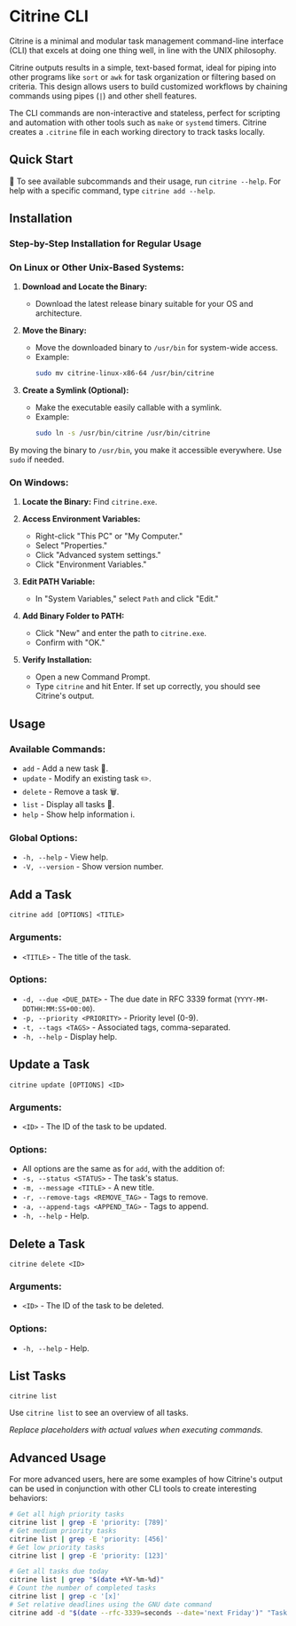 # Citrine CLI
Citrine is a minimal and modular task management command-line interface (CLI) that excels at doing one thing well, in line with the UNIX philosophy.

Citrine outputs results in a simple, text-based format, ideal for piping into other programs like `sort` or `awk` for task organization or filtering based on criteria. This design allows users to build customized workflows by chaining commands using pipes (`|`) and other shell features.

The CLI commands are non-interactive and stateless, perfect for scripting and automation with other tools such as `make` or `systemd` timers. Citrine creates a `.citrine` file in each working directory to track tasks locally.

## Quick Start
🌟 To see available subcommands and their usage, run `citrine --help`. For help with a specific command, type `citrine add --help`.

## Installation
### Step-by-Step Installation for Regular Usage

### On Linux or Other Unix-Based Systems:

1. **Download and Locate the Binary:**
   - Download the latest release binary suitable for your OS and architecture.

2. **Move the Binary:**
   - Move the downloaded binary to `/usr/bin` for system-wide access.
   - Example:
     ```sh
     sudo mv citrine-linux-x86-64 /usr/bin/citrine
     ```

3. **Create a Symlink (Optional):**
   - Make the executable easily callable with a symlink.
   - Example:
     ```sh
     sudo ln -s /usr/bin/citrine /usr/bin/citrine
     ```

By moving the binary to `/usr/bin`, you make it accessible everywhere. Use `sudo` if needed.

### On Windows:

1. **Locate the Binary:**
   Find `citrine.exe`.

2. **Access Environment Variables:**
   - Right-click "This PC" or "My Computer."
   - Select "Properties."
   - Click "Advanced system settings."
   - Click "Environment Variables."

3. **Edit PATH Variable:**
   - In "System Variables," select `Path` and click "Edit."

4. **Add Binary Folder to PATH:**
   - Click "New" and enter the path to `citrine.exe`.
   - Confirm with "OK."

5. **Verify Installation:**
   - Open a new Command Prompt.
   - Type `citrine` and hit Enter. If set up correctly, you should see Citrine's output.

## Usage
### Available Commands:

- `add` - Add a new task 📝.
- `update` - Modify an existing task ✏️.
- `delete` - Remove a task 🗑️.
- `list` - Display all tasks 📜.
- `help` - Show help information ℹ️.

### Global Options:

- `-h, --help` - View help.
- `-V, --version` - Show version number.

## Add a Task

```shell
citrine add [OPTIONS] <TITLE>
```

### Arguments:

- `<TITLE>` - The title of the task.

### Options:

- `-d, --due <DUE_DATE>` - The due date in RFC 3339 format (`YYYY-MM-DDTHH:MM:SS+00:00`).
- `-p, --priority <PRIORITY>` - Priority level (0-9).
- `-t, --tags <TAGS>` - Associated tags, comma-separated.
- `-h, --help` - Display help.

## Update a Task

```shell
citrine update [OPTIONS] <ID>
```

### Arguments:

- `<ID>` - The ID of the task to be updated.

### Options:

- All options are the same as for `add`, with the addition of:
- `-s, --status <STATUS>` - The task's status.
- `-m, --message <TITLE>` - A new title.
- `-r, --remove-tags <REMOVE_TAG>` - Tags to remove.
- `-a, --append-tags <APPEND_TAG>` - Tags to append.
- `-h, --help` - Help.

## Delete a Task

```shell
citrine delete <ID>
```

### Arguments:

- `<ID>` - The ID of the task to be deleted.

### Options:

- `-h, --help` - Help.

## List Tasks

```shell
citrine list
```

Use `citrine list` to see an overview of all tasks.

*Replace placeholders with actual values when executing commands.*

## Advanced Usage
For more advanced users, here are some examples of how Citrine's output can be used in conjunction with other CLI tools to create interesting behaviors:

```sh
# Get all high priority tasks
citrine list | grep -E 'priority: [789]'
# Get medium priority tasks
citrine list | grep -E 'priority: [456]'
# Get low priority tasks
citrine list | grep -E 'priority: [123]'
```
```sh
# Get all tasks due today
citrine list | grep "$(date +%Y-%m-%d)"
# Count the number of completed tasks
citrine list | grep -c '[x]'
# Set relative deadlines using the GNU date command
citrine add -d "$(date --rfc-3339=seconds --date='next Friday')" "Task Title"
```

